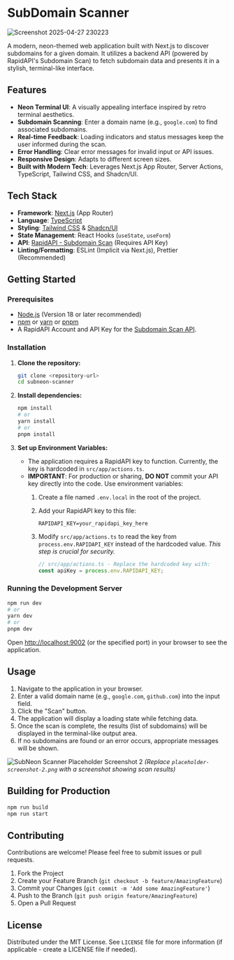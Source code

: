# SubDomain Scanner


![Screenshot 2025-04-27 230223](https://github.com/user-attachments/assets/f4daeaff-169c-42cf-a622-c19ff28528d3)



A modern, neon-themed web application built with Next.js to discover subdomains for a given domain. It utilizes a backend API (powered by RapidAPI's Subdomain Scan) to fetch subdomain data and presents it in a stylish, terminal-like interface.

## Features

-   **Neon Terminal UI**: A visually appealing interface inspired by retro terminal aesthetics.
-   **Subdomain Scanning**: Enter a domain name (e.g., `google.com`) to find associated subdomains.
-   **Real-time Feedback**: Loading indicators and status messages keep the user informed during the scan.
-   **Error Handling**: Clear error messages for invalid input or API issues.
-   **Responsive Design**: Adapts to different screen sizes.
-   **Built with Modern Tech**: Leverages Next.js App Router, Server Actions, TypeScript, Tailwind CSS, and Shadcn/UI.

## Tech Stack

-   **Framework**: [Next.js](https://nextjs.org/) (App Router)
-   **Language**: [TypeScript](https://www.typescriptlang.org/)
-   **Styling**: [Tailwind CSS](https://tailwindcss.com/) & [Shadcn/UI](https://ui.shadcn.com/)
-   **State Management**: React Hooks (`useState`, `useForm`)
-   **API**: [RapidAPI - Subdomain Scan](https://rapidapi.com/securitymaster/api/subdomain-scan1) (Requires API Key)
-   **Linting/Formatting**: ESLint (Implicit via Next.js), Prettier (Recommended)

## Getting Started

### Prerequisites

-   [Node.js](https://nodejs.org/) (Version 18 or later recommended)
-   [npm](https://www.npmjs.com/) or [yarn](https://yarnpkg.com/) or [pnpm](https://pnpm.io/)
-   A RapidAPI Account and API Key for the [Subdomain Scan API](https://rapidapi.com/securitymaster/api/subdomain-scan1).

### Installation

1.  **Clone the repository:**
    ```bash
    git clone <repository-url>
    cd subneon-scanner
    ```

2.  **Install dependencies:**
    ```bash
    npm install
    # or
    yarn install
    # or
    pnpm install
    ```

3.  **Set up Environment Variables:**
    -   The application requires a RapidAPI key to function. Currently, the key is hardcoded in `src/app/actions.ts`.
    -   **IMPORTANT**: For production or sharing, **DO NOT** commit your API key directly into the code. Use environment variables:
        1.  Create a file named `.env.local` in the root of the project.
        2.  Add your RapidAPI key to this file:
            ```env
            RAPIDAPI_KEY=your_rapidapi_key_here
            ```
        3.  Modify `src/app/actions.ts` to read the key from `process.env.RAPIDAPI_KEY` instead of the hardcoded value. *This step is crucial for security.*

            ```typescript
            // src/app/actions.ts - Replace the hardcoded key with:
            const apiKey = process.env.RAPIDAPI_KEY;
            ```

### Running the Development Server

```bash
npm run dev
# or
yarn dev
# or
pnpm dev
```

Open [http://localhost:9002](http://localhost:9002) (or the specified port) in your browser to see the application.

## Usage

1.  Navigate to the application in your browser.
2.  Enter a valid domain name (e.g., `google.com`, `github.com`) into the input field.
3.  Click the "Scan" button.
4.  The application will display a loading state while fetching data.
5.  Once the scan is complete, the results (list of subdomains) will be displayed in the terminal-like output area.
6.  If no subdomains are found or an error occurs, appropriate messages will be shown.

![SubNeon Scanner Placeholder Screenshot 2](placeholder-screenshot-2.png)
*(Replace `placeholder-screenshot-2.png` with a screenshot showing scan results)*

## Building for Production

```bash
npm run build
npm run start
```

## Contributing

Contributions are welcome! Please feel free to submit issues or pull requests.

1.  Fork the Project
2.  Create your Feature Branch (`git checkout -b feature/AmazingFeature`)
3.  Commit your Changes (`git commit -m 'Add some AmazingFeature'`)
4.  Push to the Branch (`git push origin feature/AmazingFeature`)
5.  Open a Pull Request

## License

Distributed under the MIT License. See `LICENSE` file for more information (if applicable - create a LICENSE file if needed).
